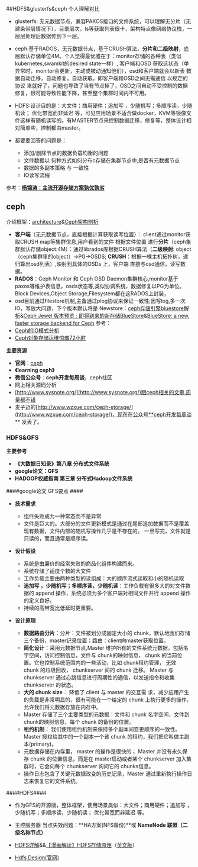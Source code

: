 
##HDFS&glusterfs&ceph 个人理解对比

- glusterfs: 无元数据节点，兼容PAXOS接口的文件系统，可以理解无分片（无建条带层情况下），目录层次，ls等获取列表很卡，架构特点像网络协议栈，一层层处理后数据传到下一层。


- ceph:基于RADOS，无元数据节点，基于CRUSH算法，**分片和二级映射**，底层默认存储单位4M。个人觉得最优雅在于：monitor存储的各种表（类似kubernetes,swamkit的desired state一样）, 客户端和OSD 获取这状态（单异常时，monitor会更新，主动或被动通知他们），osd和客户端就会以新表 数据自动迁移，自动修复，自动获取，即客户端和OSD之间无需通信 以规定的协议 来就好了，问题也导致了当有节点掉了，OSD之间自动不受控制的数据修复，很可能导致性能下降，甚至整个集群时间内不可用。

- HDFS:设计目的是：大文件；商用硬件；追加写 ，少随机写；多顺序读，少随机读； 优化带宽而非延迟 等，可见应用场景不适合做docker，KVM等镜像文件这样有随机读写的。有MASTER节点来控制数据迁移，修复等，整体设计相对简单些，控制都由master。


- 都要要回答的问题是：  
  - 添加/删除节点的数据负载均衡的问题
  - 文件数据以 何种方式如何分布c存储在集群节点中,是否有元数据节点
  - 数据的多副本策略 与 一致性
  - IO读写流程


参考：**[杨锦涛：主流开源存储方案孰优孰劣](http://www.infoq.com/cn/interviews/interview-with-yangjintao-talk-open-source-storage-scheme#0-youdao-1-28677-32553cecb956bf88a1550052113e506a)**



## ceph ##
介绍框架：[architecture](http://docs.ceph.com/docs/master/architecture/)&[Ceph架构剖析](https://www.ustack.com/blog/ceph_infra/)




 - **客户端**（无元数据节点，直接根据计算获取读写位置）：
client通过monitor获取CRUSH map等集群信息,用户看到的文件 根据文件位置 进行**分片**（ceph集群默认存储object:4M）：通过librados库根据CRUSH算法（**二级映射**: object（ceph集群里的object）->PG->OSDS; **CRUSH**：根据一棵主机拓扑树，递归算出osd列表）,映射到具体的OSDs 上，客户端 直接与osd通信，读写数据。
- **RADOS**：Ceph Monitor 和 Ceph OSD Daemon集群核心,monitor基于paxos等维护表信息，osds状态等,类似协调系统，数据修复以PG为单位。Block Devices,Object Storage,Filesystem都在这RADOS上封装，
- osd目前通过filestore机制,主备通过plog协议来保证一致性;因写log,多一次IO，写放大问题，下个版本默认将是 Newstore：[ceph存储引擎bluestore解析](http://www.sysnote.org/2016/08/19/ceph-bluestore/)&[Ceph Jewel 版本预览 : 即将到来的新存储BlueStore](http://bbs.ceph.org.cn/article/63)&[BlueStore: a new, faster storage backend for Ceph]()
参考：
 - [Ceph的IO模式分析](http://www.openstack.cn/?p=4270)
 - [Ceph对象存储运维惊魂72小时](http://ceph.org.cn/2016/05/08/ceph%E5%AF%B9%E8%B1%A1%E5%AD%98%E5%82%A8%E8%BF%90%E7%BB%B4%E6%83%8A%E9%AD%8272%E5%B0%8F%E6%97%B6/)


**主要资源**

 - **官网**：[ceph](http://docs.ceph.com/docs/master/)
 - **《learning ceph》**
 - **微信公众号**：**ceph开发每周谈**，ceph社区
 - 网上相关源码分析
 - [http://www.sysnote.org/](http://www.sysnote.org/)跟ceph相关的文章,质量都不错
 - 麦子迈的[http://www.wzxue.com/ceph-storage/](http://www.wzxue.com/ceph-storage/)，现在在公众号**ceph开发每周谈** 发表了。
### HDFS&GFS ###
**主要参考**

- **《大数据日知录》第八章 分布式文件系统**
- **google论文：GFS**
- **HADOOP权威指南 第三章 分布式Hadoop文件系统**

####google论文 GFS要点 ####

- **技术需求** 
     - 组件失败成为一种常态而不是异常
     - 文件是巨大的。大部分的文件更新模式是通过在尾部追加数据而不是覆盖现有数据，文件内部的随机写操作几乎是不存在的。 一旦写完，文件就是只读的，而且通常是顺序读。
- **设计假设**
	 - 系统是由廉价的经常失败的商品化组件构建而来。
	 - 系统存储了适度个数的大文件
	 - 工作负载主要由两种类型的读组成：大的顺序流式读取和小的随机读取
	 - **追加写 ，少随机写；多顺序读，少随机读**：工作负载有很多大的对文件数据的 append 操作，系统必须为多个客户端对相同文件并行 append 操作的定义良好。
	 - 持续的高带宽比低延时更重要。

- **设计原理**
  - **数据路由分片**：分片：文件被划分成固定大小的 chunk，默认地我们存储三个备份，master记录位置；路由：client向master获取位置。 
  -  **简化设计**：采用元数据节点,Master 维护所有的文件系统元数据。包括名字空间，访问控制信息，文件与 chunk的映射信息， chunk 的当前位置。它也控制系统范围内的一些活动，比如 chunk租约管理， 无效 chunk 的垃圾回收， chunkserver 间的 chunk 迁移。 Master 与chunkserver 通过心跳信息进行周期性的通信，以发送指令和收集chunkserver 的状态。
  -  **大的 chunk size**： 降低了 client 与 master 的交互需
求，减少应用产生的负载是非常明显的，很有可能在一个给定的 chunk 上执行更多的操作，允许我们将元数据存放在内存中。
  -  Master 存储了三个主要类型的元数据：文件和 chunk 名字空间，文件到 chunk的映射信息，每个 chunk 的备份的位置。
  - **租约机制**： 我们使用租约机制来保持多个副本间变更顺序的一致性。 Master 授权给其中的一个副本一个该 chunk 的租约，我们把它叫做主副本(primary)。
  - 元数据存储在内存里， master 的操作是很快的； Master 并没有永久保存 chunk 的位置信息，而是在 master启动或者某个 chunkserver 加入集群时，它会向每个 chunkserver 询问它的 chunks信息。
  - 操作日志包含了关键元数据改变的历史记录，Master 通过重新执行操作日志来恢复它的文件系统。

####HDFS####

- 作为GFS的开源版，整体框架，使用场景类似：大文件；商用硬件；追加写 ，少随机写；多顺序读，少随机读； 优化带宽而非延迟 等。

- 主控服务器 当点失效问题：**HA方案(NFS备份)**或 **NameNode 联盟（二级名称节点）**

- [HDFS详解](http://my.oschina.net/crxy/blog/348868)&&[【漫画解读】HDFS存储原理](http://www.36dsj.com/archives/41391)（[英文版](http://www.slideshare.net/jaganadhg/hdfs-10509123)）
- [Hdfs Design(官网)](http://hadoop.apache.org/docs/current/hadoop-project-dist/hadoop-hdfs/HdfsDesign.html)
  

